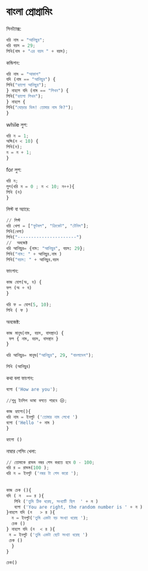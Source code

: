 # বাংলা প্রোগ্রামিং
সিনট্যাক্স:
```py
ধরি নাম = "আনিছুর";
ধরি বয়স = 29;
লিখি(নাম + "এর বয়স " + বয়স);
```
কন্ডিশন: 

```py
ধরি নাম = "আকাশ"
যদি (নাম == "আনিছুর") {
লিখি("হ্যালো আনিছুর");
} নাহলে যদি (নাম == "লিখন") {
লিখি("হ্যালো লিখন");
} নাহলে {
লিখি("ঘোড়ার ডিম! তোমার নাম কি?");
}
```
while লুপ:
```py
ধরি ন = 1;
অব্দি(ন < 10) {
লিখি(ন);
ন = ন + 1;
}
```
for লুপ:
```py
ধরি ন;
লুপ(ধরি ন = 0 ; ন < 10; ন++){
লিখি (ন)
}
```
লিস্ট বা অ্যারে:
```py
// লিস্ট 
ধরি খেলা = ["ফুটবল", "ক্রিকেট", "টেনিস"];
লিখি(খেলা)
লিখি("----------------------")
//  অবজেক্ট
ধরি আনিছুর= {নাম: "আনিছুর", বয়স: 29};
লিখি("নাম: " + আনিছুর.নাম )
লিখি("বয়স: " + আনিছুর.বয়স 
```
ফাংশন:
```py
কাজ যোগ(অ, ব) {
ফল (অ + ব)
}
 
ধরি ফ = যোগ(5, 10);
লিখি ( ফ )
```
অবজেক্ট:
```py
কাজ মানুষ(নাম, বয়স, বাসস্থান) {
 ফল { নাম, বয়স, বাসস্থান }
}
 
ধরি আনিছুর= মানুষ("আনিছুর", 29, "বাংলাদেশ");
 
লিখি (আনিছুর)
```
কথা বলা ফাংশন:
```py
বলো ('How are you');
 
//শুধু ইংলিশ ভাষা বলতে পারবে 😒;
 
কাজ হ্যালো(){
ধরি নাম = ইনপুট ('তোমার নাম লেখো ')
বলো ('Hello '+ নাম )
}
 
হ্যালো ()
```
নাম্বার গেসিং খেলা:
```py
// তোমাকে রান্ডম নম্বর গেস করতে হবে 0 - 100;
ধরি র = রান্ডম(100 );
ধরি ন = ইনপুট ('নম্বর টা গেস করো ');
 
 
কাজ চেক (){
যদি ( ন  == র ){
   লিখি ('তুমি ঠিক ধরেছ, সংখ্যাটি ছিল  ' + ন )
   বলো ('You are right, the random number is ' + ন )
}নাহলে যদি (ন   > র ){
  ন = ইনপুট('তুমি একটা বড় সংখ্যা ধরেছ ');
  চেক ()
} নাহলে যদি (ন  < র ){
 ন = ইনপুট ('তুমি একটা ছোট সংখ্যা ধরেছ ')
 চেক ()
  }
}
 
চেক()
```

